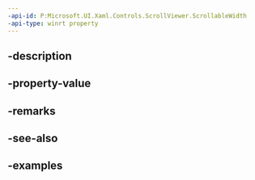 ```yaml
---
-api-id: P:Microsoft.UI.Xaml.Controls.ScrollViewer.ScrollableWidth
-api-type: winrt property
---
```


## -description

## -property-value

## -remarks

## -see-also

## -examples

